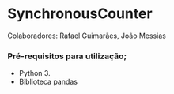 # SynchronousCounter

Colaboradores:
Rafael Guimarães,
João Messias


### Pré-requisitos para utilização; 

  - Python 3. 
  - Biblioteca pandas 
